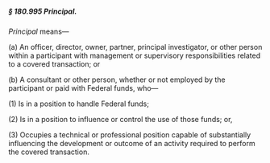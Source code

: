 ##### § 180.995 Principal. #####

*Principal* means—

(a) An officer, director, owner, partner, principal investigator, or other person within a participant with management or supervisory responsibilities related to a covered transaction; or

(b) A consultant or other person, whether or not employed by the participant or paid with Federal funds, who—

(1) Is in a position to handle Federal funds;

(2) Is in a position to influence or control the use of those funds; or,

(3) Occupies a technical or professional position capable of substantially influencing the development or outcome of an activity required to perform the covered transaction.